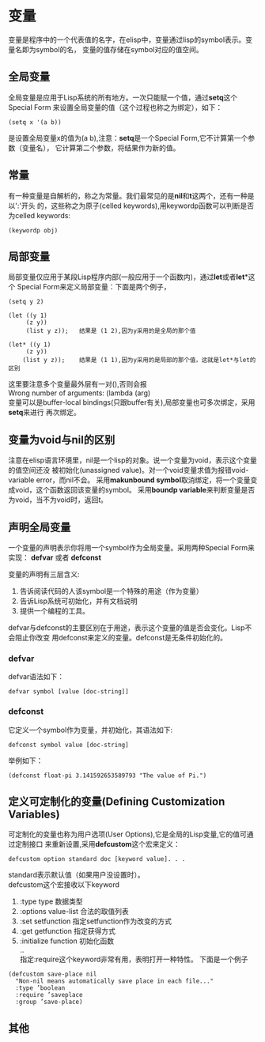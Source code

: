 # 变量
变量是程序中的一个代表值的名字，在elisp中，变量通过lisp的symbol表示。变量名即为symbol的名，
变量的值存储在symbol对应的值空间。

## 全局变量
全局变量是应用于Lisp系统的所有地方。一次只能赋一个值，通过**setq**这个Special Form
来设置全局变量的值（这个过程也称之为绑定），如下：
```elisp
(setq x '(a b))
```
是设置全局变量x的值为(a b),注意：**setq**是一个Special Form,它不计算第一个参数（变量名），
它计算第二个参数，将结果作为新的值。

## 常量
有一种变量是自解析的，称之为常量。我们最常见的是**nil**和**t**这两个，还有一种是以':'开头
的，这些称之为原子(celled keywords),用keywordp函数可以判断是否为celled keywords:
```elisp
(keywordp obj)
```

## 局部变量
局部变量仅应用于某段Lisp程序内部(一般应用于一个函数内)，通过**let**或者**let***这个
Special Form来定义局部变量：下面是两个例子，
```
(setq y 2)

(let ((y 1)
     (z y))
     (list y z));   结果是 (1 2),因为y采用的是全局的那个值

(let* ((y 1)
     (z y))
    (list y z));    结果是 (1 1),因为y采用的是局部的那个值，这就是let*与let的区别
```
这里要注意多个变量最外层有一对(),否则会报  
Wrong number of arguments: (lambda (arg)  
变量可以是buffer-local bindings(只跟buffer有关),局部变量也可多次绑定，采用**setq**来进行
再次绑定。

## 变量为void与nil的区别
注意在elisp语言环境里，nil是一个lisp的对象。说一个变量为void，表示这个变量的值空间还没
被初始化(unassigned value)。对一个void变量求值为报错void-variable error，而nil不会。
采用**makunbound symbol**取消绑定，将一个变量变成void，这个函数返回该变量的symbol。
采用**boundp variable**来判断变量是否为void，当不为void时，返回*t*。

## 声明全局变量
一个变量的声明表示你将用一个symbol作为全局变量。采用两种Special Form来实现：
**defvar** 或者 **defconst**  

变量的声明有三层含义:  
1. 告诉阅读代码的人该symbol是一个特殊的用途（作为变量）  
2. 告诉Lisp系统可初始化，并有文档说明  
3. 提供一个编程的工具。  

defvar与defconst的主要区别在于用途，表示这个变量的值是否会变化。Lisp不会阻止你改变
用defconst来定义的变量。defconst是无条件初始化的。

### defvar
defvar语法如下：  
```elisp
defvar symbol [value [doc-string]]
```

### defconst
它定义一个symbol作为变量，并初始化，其语法如下:  
```elisp
defconst symbol value [doc-string]
```
举例如下：
```elisp
(defconst float-pi 3.141592653589793 "The value of Pi.")
```

## 定义可定制化的变量(Defining Customization Variables)
可定制化的变量也称为用户选项(User Options),它是全局的Lisp变量,它的值可通过定制接口
来重新设置,采用**defcustom**这个宏来定义：
```elisp
defcustom option standard doc [keyword value]. . .
```
standard表示默认值（如果用户没设置时）。  
defcustom这个宏接收以下keyword
1. :type type 数据类型  
2. :options value-list 合法的取值列表  
3. :set setfunction 指定setfunction作为改变的方式  
4. :get getfunction 指定获得方式  
5. :initialize function 初始化函数  
..  
指定:require这个keyword非常有用，表明打开一种特性。
下面是一个例子
```elisp
(defcustom save-place nil
  "Non-nil means automatically save place in each file..."
  :type ’boolean
  :require ’saveplace
  :group ’save-place)
```

## 其他
